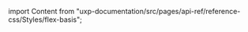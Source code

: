 
import Content from "uxp-documentation/src/pages/api-ref/reference-css/Styles/flex-basis";

<Content query="product=photoshop"/>
